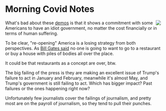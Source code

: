 # Morning Covid Notes
<img src="http://scripting.com/images/2020/04/20/bobMarleyActionFigure.png" border="0" align="right">What's bad about these <a href="https://abcnews.go.com/US/residents-protest-coronavirus-stay-home-orders-states/story?id=70233220">demos</a> is that it shows a commitment with some Americans to have an idiot government, no matter the cost financially or in terms of human suffering.

To be clear, "re-opening" America is a losing strategy from both perspectives. As <a href="https://www.vox.com/recode/2020/3/24/21192638/coronavirus-bill-gates-trump-reopen-business">Bill Gates said</a> no one is going to want to go to a restaurant or buy a house with piles of bodies all over the place. 

It could be that restaurants as a concept are over, btw.

The big failing of the press is they are making an excellent issue of Trump's failure to act in January and February, meanwhile it's almost May, and Trump's government is still failing to act. Which has bigger impact? Past failures or the ones happening right now?

Unfortunately few journalists cover the failings of journalism, and pretty most are on the payroll of journalism, so they tend to pull their punches.

